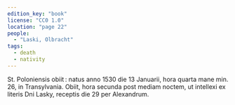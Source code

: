 ```yaml
---
edition_key: "book"
license: "CC0 1.0"
location: "page 22"
people:
  - "Laski, Olbracht"
tags:
  - death
  - nativity
---
```

St. Poloniensis obiit : natus
anno 1530 die 13 Januarii, hora quarta mane min. 26, in
Transylvania. Obiit, hora secunda post mediam noctem, ut intellexi ex
literis Dni Lasky, receptis die 29 per Alexandrum.
